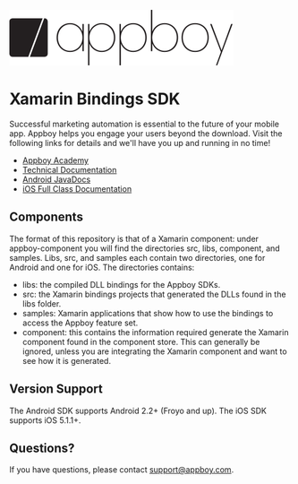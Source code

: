 ![Appboy Logo](https://github.com/Appboy/appboy-xamarin-bindings/blob/master/Appboy_Logo_400x100.png)

# Xamarin Bindings SDK

Successful marketing automation is essential to the future of your mobile app. Appboy helps you engage your users beyond the download. Visit the following links for details and we'll have you up and running in no time!

- [Appboy Academy](http://www.appboy.com/academy "Appboy Academy")
- [Technical Documentation](http://documentation.appboy.com "Appboy Technical Documentation")
- [Android JavaDocs](http://appboy.github.io/appboy-android-sdk/javadocs/ "Appboy Android SDK Class Documentation")
- [iOS Full Class Documentation](http://appboy.github.io/appboy-ios-sdk/docs/annotated.html "Appboy iOS SDK Class Documentation")

## Components

The format of this repository is that of a Xamarin component:  under appboy-component you will find the directories src, 
libs, component, and samples.  Libs, src, and samples each contain two directories, one for Android and one for iOS.  The directories
contains:

- libs:  the compiled DLL bindings for the Appboy SDKs.
- src:  the Xamarin bindings projects that generated the DLLs found in the libs folder.
- samples:  Xamarin applications that show how to use the bindings to access the Appboy feature set.
- component:  this contains the information required generate the Xamarin component found in the component store. This can 
generally be ignored, unless you are integrating the Xamarin component and want to see how it is generated.

## Version Support

The Android SDK supports Android 2.2+ (Froyo and up).  The iOS SDK supports iOS 5.1.1+.

## Questions?

If you have questions, please contact [support@appboy.com](mailto:support@appboy.com).
